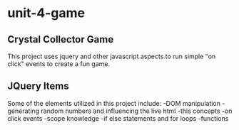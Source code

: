 # unit-4-game
## Crystal Collector Game
This project uses jquery and other javascript aspects to run simple "on click" events to create a fun game.

## JQuery Items
Some of the elements utilized in this project include:
    -DOM manipulation
    -generating random numbers and influencing the live html
    -this concepts
    -on click events
    -scope knowledge
    -if else statements and for loops
    -functions
